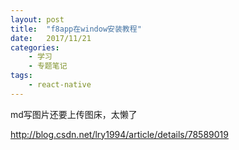 ```yaml
---
layout: post
title:  "f8app在window安装教程"
date:   2017/11/21 
categories: 
    - 学习 
    - 专题笔记
tags:
    - react-native 
---
```


md写图片还要上传图床，太懒了

http://blog.csdn.net/lry1994/article/details/78589019

